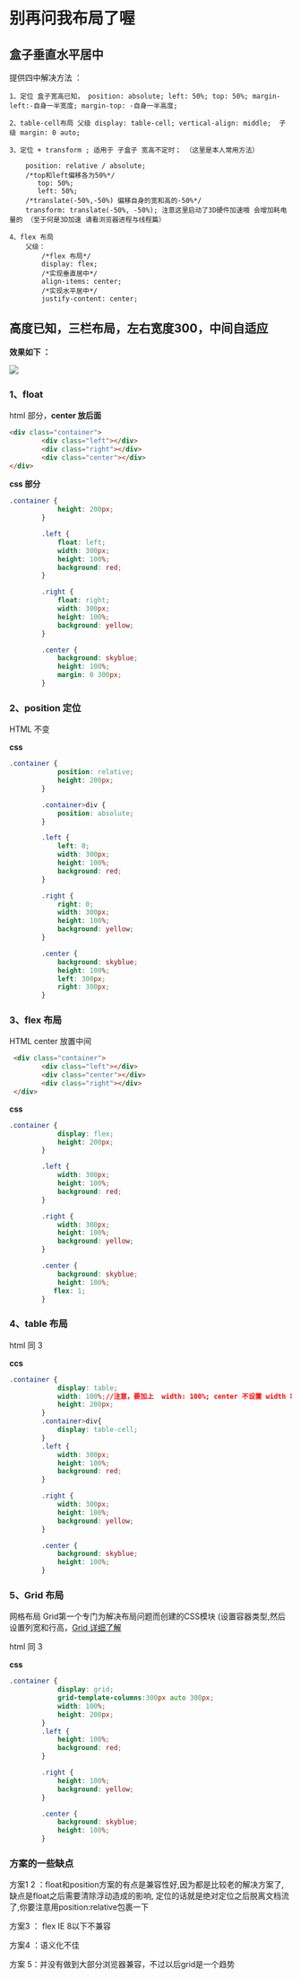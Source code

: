 # 别再问我布局了喔

## 盒子垂直水平居中

提供四中解决方法 ：

```
1、定位 盒子宽高已知， position: absolute; left: 50%; top: 50%; margin-left:-自身一半宽度; margin-top: -自身一半高度;

2、table-cell布局 父级 display: table-cell; vertical-align: middle;  子级 margin: 0 auto;

3、定位 + transform ; 适用于 子盒子 宽高不定时； （这里是本人常用方法）
    
    position: relative / absolute;
    /*top和left偏移各为50%*/
       top: 50%;
       left: 50%;
    /*translate(-50%,-50%) 偏移自身的宽和高的-50%*/
    transform: translate(-50%, -50%); 注意这里启动了3D硬件加速哦 会增加耗电量的 （至于何是3D加速 请看浏览器进程与线程篇）

4、flex 布局
    父级： 
        /*flex 布局*/
        display: flex;
        /*实现垂直居中*/
        align-items: center;
        /*实现水平居中*/
        justify-content: center;
```

## 高度已知，三栏布局，左右宽度300，中间自适应



**效果如下 ：**

![](https://i.loli.net/2019/07/31/5d415877bac5331270.png)



### 1、float

html 部分，**center 放后面**

```html
<div class="container">
        <div class="left"></div>
        <div class="right"></div>
        <div class="center"></div>
</div>
```

**css 部分**

```css
.container {
            height: 200px;
        }

        .left {
            float: left;
            width: 300px;
            height: 100%;
            background: red;
        }

        .right {
            float: right;
            width: 300px;
            height: 100%;
            background: yellow;
        }

        .center {
            background: skyblue;
            height: 100%;
            margin: 0 300px;
        }
```



### 2、position 定位

HTML 不变

**css**

```css
.container {
            position: relative;
            height: 200px;
        }

        .container>div {
            position: absolute;
        }

        .left {
            left: 0;
            width: 300px;
            height: 100%;
            background: red;
        }

        .right {
            right: 0;
            width: 300px;
            height: 100%;
            background: yellow;
        }

        .center {
            background: skyblue;
            height: 100%;
            left: 300px;
            right: 300px;
        }
```

### 3、flex 布局

HTML  center 放置中间

```html
 <div class="container">
        <div class="left"></div>
        <div class="center"></div>
        <div class="right"></div>  
 </div>
```



**css**

```css
.container {
            display: flex;
            height: 200px;
        }

        .left {
            width: 300px;
            height: 100%;
            background: red;
        }

        .right {
            width: 300px;
            height: 100%;
            background: yellow;
        }

        .center {
            background: skyblue;
            height: 100%;
           flex: 1;
        }
```

### 4、table 布局

html 同 3

**ccs**

```css
.container {
            display: table;
            width: 100%;//注意，要加上  width: 100%; center 不设置 width 将会自适应
            height: 200px;
        }
        .container>div{
            display: table-cell;
        }
        .left {
            width: 300px;
            height: 100%;
            background: red;
        }

        .right {
            width: 300px;
            height: 100%;
            background: yellow;
        }

        .center {
            background: skyblue;
            height: 100%;
        }
```

### 5、Grid 布局

 网格布局 Grid第一个专门为解决布局问题而创建的CSS模块 (设置容器类型,然后设置列宽和行高，[Grid 详细了解](https://juejin.im/post/5d2d7a67f265da1bb5652b91#comment)

html 同 3

**css**

```css
.container {
            display: grid;
            grid-template-columns:300px auto 300px;
            width: 100%;
            height: 200px;
        }
        .left {
            height: 100%;
            background: red;
        }

        .right {
            height: 100%;
            background: yellow;
        }

        .center {
            background: skyblue;
            height: 100%;
        }
```

###  方案的一些缺点

方案1 2 ：float和position方案的有点是兼容性好,因为都是比较老的解决方案了,
缺点是float之后需要清除浮动造成的影响,
定位的话就是绝对定位之后脱离文档流了,你要注意用position:relative包裹一下

方案3 ： flex IE 8以下不兼容

方案4 ：语义化不佳

方案 5：并没有做到大部分浏览器兼容，不过以后grid是一个趋势

